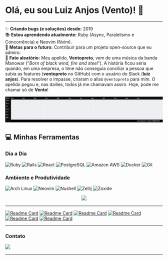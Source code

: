 # Olá, eu sou Luiz Anjos (Vento)! 👋

---

✨ **Criando bugs (e soluções) desde:** 2019
<br>
📚 **Estou aprendendo atualmente:** Ruby (Async, Paralelismo e Concorrência) e Neovim (Nvim).
<br>
🎯 **Metas para o futuro:** Contribuir para um projeto open-source que eu admiro.
<br>
🎲 **Fato aleatório:** Meu apelido, **Ventopreto**, vem de uma música da banda Manowar ("*Born of black wind, fire and steel*"). A história ficou séria quando, em uma empresa, o time não conseguia conciliar a pessoa que subia as features (**ventopreto** no GitHub) com o usuário do Slack (**luiz anjos**). Para resolver o impasse, criaram o alias `@ventopreto` para mim. O apelido pegou e, nas dailies, todos já me chamavam assim. Hoje, pode me chamar só de **Vento**!

<div align="center">
  <img src="./tetris_github.gif" width="1100" alt="Tetris com contribuições do GitHub">
</div>


## 💻 Minhas Ferramentas

### **Dia a Dia**
![Ruby](https://img.shields.io/badge/Ruby-CC342D?style=for-the-badge&logo=ruby&logoColor=white)
![Rails](https://img.shields.io/badge/Rails-CC0000?style=for-the-badge&logo=ruby-on-rails&logoColor=white)
![React](https://img.shields.io/badge/React-20232A?style=for-the-badge&logo=react&logoColor=61DAFB)
![PostgreSQL](https://img.shields.io/badge/PostgreSQL-316192?style=for-the-badge&logo=postgresql&logoColor=white)
![Amazon AWS](https://img.shields.io/badge/Amazon_AWS-232F3E?style=for-the-badge&logo=amazon-aws&logoColor=white)
![Docker](https://img.shields.io/badge/Docker-2496ED?style=for-the-badge&logo=docker&logoColor=white)
![Git](https://img.shields.io/badge/GIT-E44C30?style=for-the-badge&logo=git&logoColor=white)

### **Ambiente e Produtividade**
![Arch Linux](https://img.shields.io/badge/Arch_Linux-1793D1?style=for-the-badge&logo=arch-linux&logoColor=white)
![Neovim](https://img.shields.io/badge/Neovim-57A143?style=for-the-badge&logo=neovim&logoColor=white)
![Nushell](https://img.shields.io/badge/Nushell-4E9A06?style=for-the-badge&logoColor=white)
![Zellij](https://img.shields.io/badge/Zellij-F0A202?style=for-the-badge&logoColor=black)
![Zoxide](https://img.shields.io/badge/Zoxide-E66100?style=for-the-badge&logoColor=white)


<div align="center">
  <img height="200" src="https://github-readme-stats-beta-five-69.vercel.app/api/top-langs?username=ventopreto&layout=compact&langs_count=8&card_width=400" />
</div>


---
  [![Readme Card](https://github-readme-stats-beta-five-69.vercel.app/api/pin/?username=ventopreto&repo=rinhabackend2025)](https://github.com/ventopreto/rinhabackend2025)
  [![Readme Card](https://github-readme-stats-beta-five-69.vercel.app/api/pin/?username=ventopreto&repo=dotfiles&cache_seconds=3000)](https://github.com/ventopreto/dotfiles)
  [![Readme Card](https://github-readme-stats-beta-five-69.vercel.app/api/pin/?username=ventopreto&repo=Desafio-API&cache_seconds=3000)](https://github.com/ventopreto/Desafio-API)
  [![Readme Card](https://github-readme-stats-beta-five-69.vercel.app/api/pin/?username=ventopreto&repo=paynow&cache_seconds=3000)](https://github.com/ventopreto/paynow)
  [![Readme Card](https://github-readme-stats-beta-five-69.vercel.app/api/pin/?username=ventopreto&repo=resgatador-jogos-prime-gaming&cache_seconds=3000)]((https://github.com/ventopreto/resgatador-jogos-prime-gaming))
  [![Readme Card](https://github-readme-stats-beta-five-69.vercel.app/api/pin/?username=ventopreto&repo=DiamondChallenge&cache_seconds=3000)](https://github.com/ventopreto/DiamondChallenge)

---

### Contato
<a href="[https://www.linkedin.com/in/seu-linkedin/](https://www.linkedin.com/in/luiz-carlos-lima-dos-anjos-93a35a189/)">
  <img width="25" src="https://upload.wikimedia.org/wikipedia/commons/8/81/LinkedIn_icon.svg">
</a>

---










